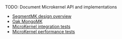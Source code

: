 <!--
   Licensed to the Apache Software Foundation (ASF) under one or more
   contributor license agreements.  See the NOTICE file distributed with
   this work for additional information regarding copyright ownership.
   The ASF licenses this file to You under the Apache License, Version 2.0
   (the "License"); you may not use this file except in compliance with
   the License.  You may obtain a copy of the License at

       http://www.apache.org/licenses/LICENSE-2.0

   Unless required by applicable law or agreed to in writing, software
   distributed under the License is distributed on an "AS IS" BASIS,
   WITHOUT WARRANTIES OR CONDITIONS OF ANY KIND, either express or implied.
   See the License for the specific language governing permissions and
   limitations under the License.
  -->

TODO: Document Microkernel API and implementations

* [SegmentMK design overview](segmentmk.html)
* [Oak MongoMK](mongomk.html)
* [MicroKernel integration tests](https://github.com/rogoz/jackrabbit-oak/blob/trunk/oak-it/mk/README.md)
* [MicroKernel performance tests](https://github.com/apache/jackrabbit-oak/blob/trunk/oak-mk-perf/README.md)